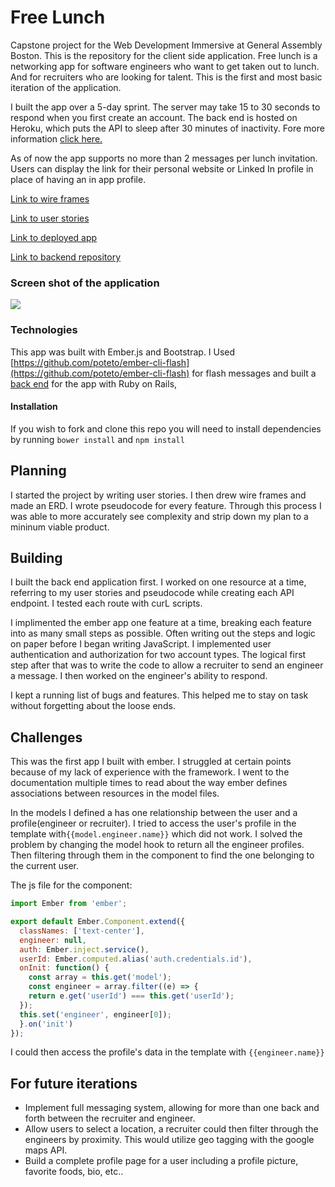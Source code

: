 # Free Lunch

Capstone project for the Web Development Immersive at General Assembly Boston. This is the repository for the client side application. Free lunch is a networking app for software engineers who want to get taken out to lunch. And for recruiters who are looking for talent. This is the first and most basic iteration of the application.

I built the app over a 5-day sprint. The server may take 15 to 30 seconds to respond when you first create an account. The back end is hosted on Heroku, which puts the API to sleep after 30 minutes of inactivity.
Fore more information [click here.](https://devcenter.heroku.com/articles/free-dyno-hours)

As of now the app supports no more than 2 messages per lunch invitation. Users can display the link for their personal website or Linked In profile in place of having an in app profile.

[Link to wire frames](http://imgur.com/a/zT79X)

[Link to user stories](https://www.dropbox.com/s/5vsgxw92bowak0o/free-lunch-stories.pdf?dl=0)

[Link to deployed app](https://arlofeirman.github.io/free-lunch/#/)

[Link to backend repository](https://github.com/arlofeirman/freelunch-api)

### Screen shot of the application

![](http://i.imgur.com/VE2kY0N.png)

### Technologies
This app was built with Ember.js and Bootstrap. I Used [https://github.com/poteto/ember-cli-flash](https://github.com/poteto/ember-cli-flash) for flash messages and built a [back end](https://github.com/arlofeirman/freelunch-api) for the app with Ruby on Rails,

#### Installation
If you wish to fork and clone this repo you will need to install dependencies by running ```bower install``` and ```npm install```

## Planning
I started the project by writing user stories. I then drew wire frames and made an ERD. I wrote pseudocode for every feature. Through this process I was able to more accurately see complexity and strip down my plan to a mininum viable product.

## Building
I built the back end application first. I worked on one resource at a time, referring to my user stories and pseudocode while creating each API endpoint. I tested each route with curL scripts.

I implimented the ember app one feature at a time, breaking each feature into as many small steps as possible. Often writing out the steps and logic on paper before I began writing JavaScript. I implemented user authentication and authorization for two account types. The logical first step after that was to write the code to allow a recruiter to send an engineer a message. I then worked on the engineer's ability to respond. 

I kept a running list of bugs and features. This helped me to stay on task without forgetting about the loose ends.

## Challenges

This was the first app I built with ember. I struggled at certain points because of my lack of experience with the framework. I went to the documentation multiple times to read about the way ember defines associations between resources in the model files. 

In the models I defined a has one relationship between the user and a profile(engineer or recruiter). 
I tried to access the user's profile in the template with```{{model.engineer.name}}``` which did not work. I solved the problem by changing the model hook to return all the engineer profiles. Then filtering through them in the component to find the one belonging to the current user.

The js file for the component:

```js
import Ember from 'ember';

export default Ember.Component.extend({
  classNames: ['text-center'],
  engineer: null,
  auth: Ember.inject.service(),
  userId: Ember.computed.alias('auth.credentials.id'),
  onInit: function() {
    const array = this.get('model');
    const engineer = array.filter((e) => {
    return e.get('userId') === this.get('userId');
  });
  this.set('engineer', engineer[0]);
  }.on('init')
});
```

I could then access the profile's data in the template with ```{{engineer.name}}```

## For future iterations

* Implement full messaging system, allowing for more than one back and forth between the recruiter and engineer.
* Allow users to select a location, a recruiter could then filter through the engineers by proximity. This would utilize geo tagging with the google maps API.
* Build a complete profile page for a user including a profile picture, favorite foods, bio, etc..






